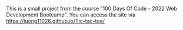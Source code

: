 This is a small project from the course "100 Days Of Code - 2022 Web Development Bootcamp".
You can access the site via https://luong11026.github.io/Tic-tac-toe/
